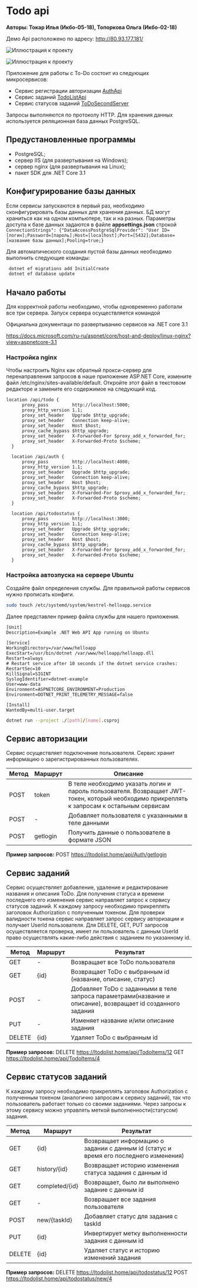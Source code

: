 # Todo api

**Авторы: Токар Илья (Икбо-05-18), Топоркова Ольга (Икбо-02-18)**

Демо Api расположено по адресу: http://80.93.177.181/

![Иллюстрация к проекту](https://github.com/ilyatokar/TodoListApiRtuItlab/blob/master/img/rest_api.png)

![Иллюстрация к проекту](https://github.com/ilyatokar/TodoListApiRtuItlab/blob/master/img/db.png)


Приложение для работы с To-Do состоит из следующих микросервисов:

  - Сервис регистрации авторизации [AuthApi](https://github.com/ilyatokar/AuthApi) 
  - Сервис заданий [TodoListApi](https://github.com/ilyatokar/TodoListApi)
  - Сервис статусов заданий [ToDoSecondServer](https://github.com/SpotlessRadiance/ToDoSecondServer)

Запросы выполняются по протоколу HTTP. Для хранения данных используется реляционная база данных PostgreSQL. 
## Предустановленные программы

  - PostgreSQL;
  - сервер IIS (для развертывания на Windows);
  - сервер nginx (для развертывания на Linux);
  - пакет SDK для .NET Core 3.1


## Конфигурирование базы данных

Если сервисы запускаются в первый раз, необходимо сконфигурировать базы данных для хранения данных. БД могут храниться как на одном компьютере, так и на разных. Параметры доступа к базе данных задаются в файле **appsettings.json** строкой
`ConnectionStrings": {"DataAccessPostgreSqlProvider": "User ID=[логин];Password=[пароль];Host=[localhost];Port=[5432];Database=[название базы данных];Pooling=true;}`

Для автоматического создания пустой базы данных необходимо выполнить следующие команды:
```sh
 dotnet ef migrations add InitialCreate
 dotnet ef database update
```





## Начало работы

Для корректной работы необходимо, чтобы одновременно работали все три сервера. 
Запуск сервера осуществляется командой

Официальна документаци по развертыванию сервисов на .NET core 3.1

https://docs.microsoft.com/ru-ru/aspnet/core/host-and-deploy/linux-nginx?view=aspnetcore-3.1

### Настройка nginx

Чтобы настроить Nginx как обратный прокси-сервер для перенаправления запросов в наше приложение ASP.NET Core, измените файл /etc/nginx/sites-available/default. Откройте этот файл в текстовом редакторе и замените его содержимое на следующий код.

```
location /api/todo {
      proxy_pass         http://localhost:5000;
      proxy_http_version 1.1;
      proxy_set_header   Upgrade $http_upgrade;
      proxy_set_header   Connection keep-alive;
      proxy_set_header   Host $host;
      proxy_cache_bypass $http_upgrade;
      proxy_set_header   X-Forwarded-For $proxy_add_x_forwarded_for;
      proxy_set_header   X-Forwarded-Proto $scheme;
  }

  location /api/auth {
      proxy_pass         http://localhost:4000;
      proxy_http_version 1.1;
      proxy_set_header   Upgrade $http_upgrade;
      proxy_set_header   Connection keep-alive;
      proxy_set_header   Host $host;
      proxy_cache_bypass $http_upgrade;
      proxy_set_header   X-Forwarded-For $proxy_add_x_forwarded_for;
      proxy_set_header   X-Forwarded-Proto $scheme;
  }

  location /api/todostatus {
      proxy_pass         http://localhost:3000;
      proxy_http_version 1.1;
      proxy_set_header   Upgrade $http_upgrade;
      proxy_set_header   Connection keep-alive;
      proxy_set_header   Host $host;
      proxy_cache_bypass $http_upgrade;
      proxy_set_header   X-Forwarded-For $proxy_add_x_forwarded_for;
      proxy_set_header   X-Forwarded-Proto $scheme;
  }
```

### Настройка автозпуска на сервере Ubuntu
Создайте файл определения службы. Для правильной работы сервисов нужно прописать конфиги.

```sh
sudo touch /etc/systemd/system/kestrel-helloapp.service
```
Далее представлен пример файла службы для нашего приложения.
```
[Unit]
Description=Example .NET Web API App running on Ubuntu

[Service]
WorkingDirectory=/var/www/helloapp
ExecStart=/usr/bin/dotnet /var/www/helloapp/helloapp.dll
Restart=always
# Restart service after 10 seconds if the dotnet service crashes:
RestartSec=10
KillSignal=SIGINT
SyslogIdentifier=dotnet-example
User=www-data
Environment=ASPNETCORE_ENVIRONMENT=Production
Environment=DOTNET_PRINT_TELEMETRY_MESSAGE=false

[Install]
WantedBy=multi-user.target
```


```sh
dotnet run --project ./[path]/[name].csproj
```

## Сервис авторизации

Сервис осуществляет подключение пользователя. Сервис хранит информацию о зарегистрированных пользователях.

| Метод | Маршрут | Описание |
| ------ | ------ |------ |
| POST | token |В теле необходимо указать логин и пароль пользователя. Возвращает JWT-токен, который необходимо прикреплять к запросам к остальным сервисам|
| POST | - | Добавляет пользователя с указанными в теле данными|
| POST | getlogin | Получить данные о пользователе в формате JSON|

**Пример запросов:**
POST https://ltodolist.home/api/Auth/getlogin 

## Сервис заданий

Сервис осуществляет добавление, удаление и редактирование названия и описания ToDo. Для получения статуса и времени последнего его изменения сервис направляет запрос к сервису статусов заданий. К каждому запросу необходимо прикреплять заголовок Authorization с полученным токеном. Для проверки валидности токена сервис направляет запрос сервису авторизации и получает UserId пользователя. Для DELETE, GET, PUT запросов осуществляется проверка, имеет ли пользователь c данным UserId право осуществлять какие-либо действия с заданием по указанному id. 

| Метод | Маршрут | Результат |
| ------ | ------ |------ |
| GET | - |Возвращает все ToDo пользователя |
| GET | {id} |Возвращает ToDo c выбранным id (название, описание, статус)|
| POST | - |Добавляет ToDo с заданными в теле запроса параметрами(название и описание), возвращает id созданного задания |
| PUT | - |Изменяет название и/или описание задания |
| DELETE | {id} | Удаляет ToDo с выбранным id |

**Пример запросов:**
DELETE https://ltodolist.home/api/TodoItems/12 
GET https://ltodolist.home/api/TodoItems/4 


## Сервис статусов заданий
К каждому запросу необходимо прикреплять заголовок Authorization с полученным токеном (аналогично запросам к сервису заданий), так что пользователь работает только со своими заданиями. Через запросы к этому сервису можно управлять меткой выполненности(статусом) задания.

| Метод | Маршрут | Результат |
| ------ | ------ |------ |
| GET | {id} |Возвращает информацию о задании с данным id (статус и время его последнего изменения) |
| GET | history/{id} |Возвращает историю изменения статуса задания с данным id |
| GET | completed/{id} |Возвращает, было ли выполнено задание с данным id |
| GET | - |Возвращает все задания пользователя |
| POST | new/{taskId} |Добавляет статус для задания с taskId |
| PUT | {id} |Инвертирует метку выполненности задания с данным id |
| DELETE | {id} | Удаляет статус и историю изменений задания |

**Пример запросов:**
DELETE https://ltodolist.home/api/todostatus/12
POST https://ltodolist.home/api/todostatus/new/4 


